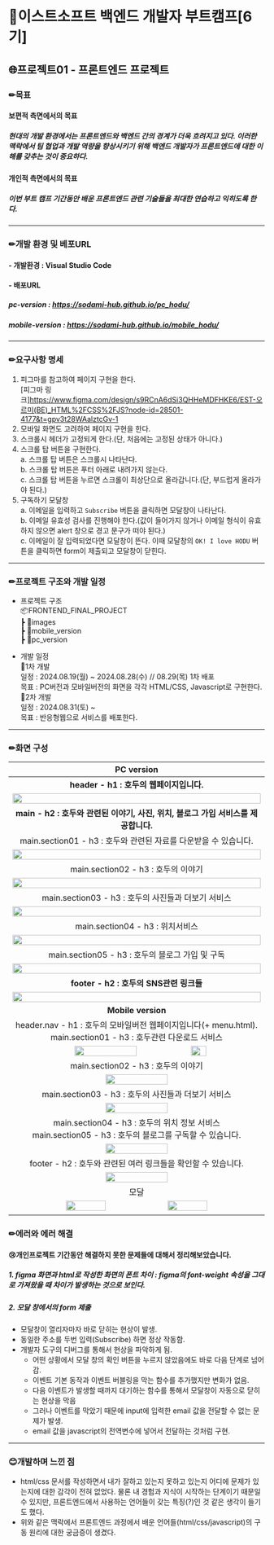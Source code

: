 # 🤗이스트소프트 백엔드 개발자 부트캠프[6기]
## 🌐프로젝트01 - 프론트엔드 프로젝트

### ✏목표
#### 보편적 측면에서의 목표
##### 현대의 개발 환경에서는 프론트엔드와 백엔드 간의 경계가 더욱 흐려지고 있다. 이러한 맥락에서 팀 협업과 개발 역량을 향상시키기 위해 백엔드 개발자가 프론트엔드에 대한 이해를 갖추는 것이 중요하다.

#### 개인적 측면에서의 목표
##### 이번 부트 캠프 기간동안 배운 프론트엔드 관련 기술들을 최대한 연습하고 익히도록 한다.

-------------------------------------------

### ✏개발 환경 및 베포URL
#### - 개발환경 : Visual Studio Code
#### - 배포URL
##### pc-version : <https://sodami-hub.github.io/pc_hodu/>
##### mobile-version : <https://sodami-hub.github.io/mobile_hodu/>
-------------------------------------------

### ✏요구사항 명세
1. 피그마를 참고하여 페이지 구현을 한다.<br> [피그마 링크]<https://www.figma.com/design/s9RCnA6dSi3QHHeMDFHKE6/EST-오르미(BE)_HTML%2FCSS%2FJS?node-id=28501-4177&t=gpv3t28WAalztcGv-1>
2. 모바일 화면도 고려하여 페이지 구현을 한다.
3. 스크롤시 헤더가 고정되게 한다.(단, 처음에는 고정된 상태가 아니다.)
4. 스크롤 탑 버튼을 구현한다.<br>
  a. 스크롤 탑 버튼은 스크롤시 나타난다.<br>
  b. 스크롤 탑 버튼은 푸터 아래로 내려가지 않는다.<br>
  c. 스크롤 탑 버튼을 누르면 스크롤이 최상단으로 올라갑니다.(단, 부드럽게 올라가야 된다.)<br>
5. 구독하기 모달창<br>
  a. 이메일을 입력하고 ```Subscribe``` 버튼을 클릭하면 모달창이 나타난다.<br>
  b. 이메일 유효성 검사를 진행해야 한다.(값이 들어가지 않거나 이메일 형식이 유효하지 않으면 alert 창으로 경고 문구가 떠야 된다.)<br>
  c. 이메일이 잘 입력되었다면 모달창이 뜬다. 이때 모달창의 ```OK! I love HODU``` 버튼을 클릭하면 form이 제출되고 모달창이 닫힌다.

-------------------------------------------
### ✏프로젝트 구조와 개발 일정
-  프로젝트 구조<br>
📦FRONTEND_FINAL_PROJECT  
 ┣ 📂images  
 ┣ 📂mobile_version<br> 
 ┣ 📂pc_version

  -   개발 일정<br>
  🙌1차 개발  
  일정 : 2024.08.19(월) ~ 2024.08.28(수) // 08.29(목) 1차 배포 <br>
  목표 : PC버전과 모바일버전의 화면을 각각 HTML/CSS, Javascript로 구현한다.<br>
  🙌2차 개발<br>
    일정 : 2024.08.31(토) ~  <br>
목표 : 반응형웹으로 서비스를 배포한다.
-------------------------------------------
### ✏화면 구성<br>

| PC version |
| :---: |
| **header - h1 : 호두의 웹페이지입니다.** |
| <img src="./images/pc-header.gif" width="100%"> |
| **main - h2 : 호두와 관련된 이야기, 사진, 위치, 블로그 가입 서비스를 제공합니다.** |
| main.section01 - h3 : 호두와 관련된 자료를 다운받을 수 있습니다.|
| <img src="./images/pc-main_section01.gif" width="100%"> |
| main.section02 - h3 : 호두의 이야기 |
| <img src="./images/pc-main_section02.gif" width="100%"> |
| main.section03 - h3 : 호두의 사진들과 더보기 서비스 |
| <img src="./images/pc-main_section03.gif" width="100%"> |
| main.section04 - h3 : 위치서비스 |
| <img src="./images/pc-main_section04.gif" width="100%"> |
| main.section05 - h3 : 호두의 블로그 가입 및 구독 |
| <img src="./images/pc-main_section05.gif" width="100%"> |
| **footer - h2 : 호두의 SNS관련 링크들** |
| <img src="./images/pc-footer.gif" width="100%"> |
| **Mobile version** |
| header.nav - h1 : 호두의 모바일버전 웹페이지입니다(+ menu.html).<br>main.section01 - h3 : 호두관련 다운로드 서비스 |
| <img src="./images/mobile-header_main-sec01.gif" width="50%"><img src="./images/mobile-menu.gif" width="25%"> |
| main.section02 - h3 : 호두의 이야기 |
| <img src="./images/mobile-main_section02.gif" width="50%"> |
| main.section03 - h3 : 호두의 사진들과 더보기 서비스 |
| <img src="./images/mobile-main_section03.gif" width="50%"> |
| main.section04 - h3 : 호두의 위치 정보 서비스<br>main.section05 -  h3 : 호두의 블로그를 구독할 수 있습니다. |
| <img src="./images/mobile-main_section04_05.gif" width="50%"> |
| footer - h2 : 호두와 관련된 여러 링크들을 확인할 수 있습니다. |
| <img src="./images/mobile-footer.gif" width="50%"> |
| 모달 |
| <img src="./images/pc-modal.gif" width="40%"> <img src="./images/mobile-modal.gif" width="40%"> |



### ✏에러와 에러 해결
#### 😢개인프로젝트 기간동안 해결하지 못한 문제들에 대해서 정리해보았습니다.
##### 1. figma 화면과 html로 작성한 화면의 폰트 차이 : figma의 font-weight 속성을 그대로 가져왔을 때 차이가 발생하는 것으로 보인다.
##### 2. 모달 창에서의 form 제출
- 모달창이 열리자마자 바로 닫히는 현상이 발생.
- 동일한 주소를 두번 입력(Subscribe) 하면 정상 작동함.
- 개발자 도구의 디버그를 통해서 현상을 파악하게 됨.
    - 어떤 상황에서 모달 창의 확인 버튼을 누르지 않았음에도 바로 다음 단계로 넘어감.
    - 이벤트 기본 동작과 이벤트 버블링을 막는 함수를 추가했지만 변화가 없음.
    - 다음 이벤트가 발생할 때까지 대기하는 함수를 통해서 모달창이 자동으로 닫히는 현상을 막음
    - 그러나 이벤트를 막았기 때문에 input에 입력한 email 값을 전달할 수 없는 문제가 발생.
    - email 값을 javascript의 전역변수에 넣어서 전달하는 것처럼 구현.

-------------------------------------------
### 😊개발하며 느낀 점
- html/css 문서를 작성하면서 내가 잘하고 있는지 못하고 있는지 어디에 문제가 있는지에 대한 감각이 전혀 없었다. 물론 내 경험과 지식이 시작하는 단계이기 때문일 수 있지만, 프론트엔드에서 사용하는 언어들이 갖는 특징(?)인 것 같은 생각이 들기도 했다.
- 위와 같은 맥락에서 프론트엔드 과정에서 배운 언어들(html/css/javascript)의 구동 원리에 대한 궁금증이 생겼다. 
